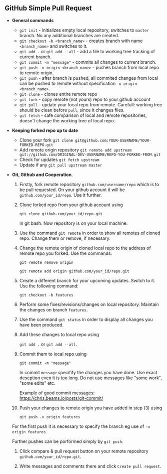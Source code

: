 ## GitHub Simple Pull Request

* **General commands**
  * `git init` - initializes empty local repository, switches to `master` branch. No any additional branches are created.
  * `git checkout -b <branch_name>` - creates branch with name `<branch_name>` and switches to it.
  * `git add .` or `git add --all` - add a file to working tree tracking of current branch.
  * `git commit -m "message"` - commits all changes to current branch.
  * `git push -u origin <branch_name>` - pushes branch from local repo to remote origin.
  * `git push` - after branch is pushed, all commited changes from local can be pushed to remote without specification `-u origin <branch_name>`.
  * `git clone` - clones entire remote repo
  * `git fork` - copy remote (not yours) repo to your github account
  * `git pull` - update your local repo from remote. Carefull: working tree should be clean before `pull`, since it changes files.
  * `git fetch` - safe comparison of local and remote repositories, doesn't change the working tree of local repo.
  
* **Keeping forked repo up to date**
  * Clone your fork `git clone git@github.com:YOUR-USERNAME/YOUR-FORKED-REPO.git`
  * Add remote origin repository `git remote add upstream git://github.com/ORIGINAL-DEV-USERNAME/REPO-YOU-FORKED-FROM.git`
  * Check for updates `git fetch upstream`
  * Update if any `git pull upstream master`

* **Git, Github and Cooperation**. 
  1. Firstly, fork remote repository `github.com/username/repo` which is to be pull requested. On your github account it will be `github.com/your_id/repo`. 
  Use it further.
  1. Clone forked repo from your github account using 
  
		`git clone github.com/your_id/repo.git` 
  
	 in git bash. Now repository is on your local machine.
  1. Use the command `git remote` in order to show all remotes of cloned repo. Change them or remove, if necessary.
  1. Change the remote origin of cloned local repo to the address of remote repo you forked. Use the commands:
  
		`git remote remove origin`
		
		`git remote add origin github.com/your_id/repo.git`
	
  1. Create a different branch for your upcoming updates. Switch to it. Use the following command:

		`git checkout -b features`
		
  1. Perform some fixes/revisions/changes on local repository. Maintain the changes on branch `features`.
  1. Use the command `git status` in order to display all changes you have been produced.
  1. Add these changes to local repo using 
  
		`git add .` or `git add --all`.
  
  1. Commit them to local repo using 
  
		`git commit -m "message"`
	
	 In commit `message` specifify the changes you have done. Use exact descption even it is too long. Do not use messages like "some work", "some edits" etc.
	 
	 Example of good commit messages: https://chris.beams.io/posts/git-commit/
	 
  1. Push your changes to remote origin you have added in step (3) using
  
		`git push -u origin features`
		
	For the first push it is necessary to specify the branch eg use of `-u origin features`. 
	
	Further pushes can be porformed simply by `git push`.
	
  1. Click compare & pull request button on your remote repository `github.com/your_id/repo.git`.
  
  1. Write messages and comments there and click `Create pull request`.
	 

